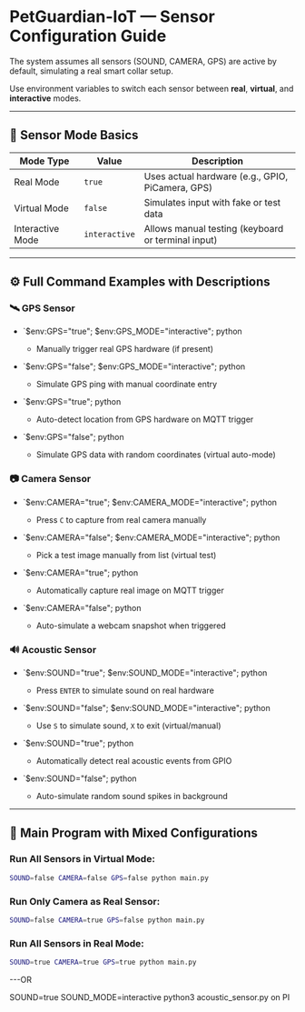 # PetGuardian-IoT — Sensor Configuration Guide

The system assumes all sensors (SOUND, CAMERA, GPS) are active by default, simulating a real smart collar setup.

Use environment variables to switch each sensor between **real**, **virtual**, and **interactive** modes.

---

## 🔧 Sensor Mode Basics

| Mode Type       | Value     | Description                                        |
|----------------|-----------|----------------------------------------------------|
| Real Mode       | `true`    | Uses actual hardware (e.g., GPIO, PiCamera, GPS)   |
| Virtual Mode    | `false`   | Simulates input with fake or test data             |
| Interactive Mode| `interactive` | Allows manual testing (keyboard or terminal input) |

---

## ⚙️ Full Command Examples with Descriptions

### 🛰️ GPS Sensor
- `$env:GPS="true"; $env:GPS_MODE="interactive"; python 
  - Manually trigger real GPS hardware (if present)

- `$env:GPS="false"; $env:GPS_MODE="interactive"; python
  - Simulate GPS ping with manual coordinate entry

- `$env:GPS="true"; python
  - Auto-detect location from GPS hardware on MQTT trigger

- `$env:GPS="false"; python
  - Simulate GPS data with random coordinates (virtual auto-mode)

### 📷 Camera Sensor
- `$env:CAMERA="true"; $env:CAMERA_MODE="interactive"; python
  - Press `C` to capture from real camera manually

- `$env:CAMERA="false"; $env:CAMERA_MODE="interactive"; python
  - Pick a test image manually from list (virtual test)

- `$env:CAMERA="true"; python
  - Automatically capture real image on MQTT trigger

- `$env:CAMERA="false"; python
  - Auto-simulate a webcam snapshot when triggered

### 🔊 Acoustic Sensor
- `$env:SOUND="true"; $env:SOUND_MODE="interactive"; python
  - Press `ENTER` to simulate sound on real hardware

- `$env:SOUND="false"; $env:SOUND_MODE="interactive"; python 
  - Use `S` to simulate sound, `X` to exit (virtual/manual)

- `$env:SOUND="true"; python
  - Automatically detect real acoustic events from GPIO

- `$env:SOUND="false"; python 
  - Auto-simulate random sound spikes in background

---

## 🔁 Main Program with Mixed Configurations

### Run All Sensors in Virtual Mode:
```bash
SOUND=false CAMERA=false GPS=false python main.py
```

### Run Only Camera as Real Sensor:
```bash
SOUND=false CAMERA=true GPS=false python main.py
```

### Run All Sensors in Real Mode:
```bash
SOUND=true CAMERA=true GPS=true python main.py
```

---OR

SOUND=true SOUND_MODE=interactive python3 acoustic_sensor.py on PI

